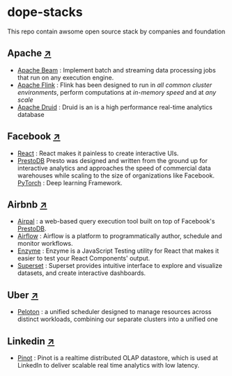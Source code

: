 
# dope-stacks
This repo contain awsome open source stack by companies and foundation

## Apache [↗](https://apache.org)

 - [Apache Beam](https://beam.apache.org/) : Implement batch and
   streaming data processing jobs that run on any execution engine.
 - [Apache Flink](https://flink.apache.org/) : Flink has been designed
   to run in _all common cluster environments_, perform computations at
   _in-memory speed_ and at _any scale_  
 - [Apache Druid](http://druid.io/) : Druid is an is a high performance
   real-time analytics database

## Facebook [↗](https://facebook.com)

 - [React](https://reactjs.org/) : React makes it painless to create
   interactive UIs.
 - [PrestoDB](https://prestodb.io/)  Presto was designed and written
   from the ground up for interactive analytics and approaches the speed
   of commercial data warehouses while scaling to the size of
   organizations like Facebook.
   [PyTorch](https://pytorch.org/) : Deep learning Framework.


## Airbnb [↗](https://airbnb.com)

 - [Airpal](https://airbnb.io/airpal/) : a web-based query execution
   tool built on top of Facebook's  [PrestoDB](https://prestodb.io/).
 - [Airflow](https://airflow.apache.org/) : Airflow is a platform to
   programmatically author, schedule and monitor workflows.
 - [Enzyme](https://airbnb.io/enzyme/) : Enzyme is a JavaScript Testing
   utility for React that makes it easier to test your React Components'
   output.
 - [Superset](https://airbnb.io/projects/superset/) : Superset provides
   intuitive interface to explore and visualize datasets, and create
   interactive dashboards.

## Uber [↗](https://uber.com)

 - [Peloton](https://eng.uber.com/peloton/) : a unified scheduler
   designed to manage resources across distinct workloads, combining our
   separate clusters into a unified one

## Linkedin [↗](https://linkedin.com)

 - [Pinot](https://pinot.apache.org/) : Pinot is a realtime distributed
   OLAP datastore, which is used at LinkedIn to deliver scalable real
   time analytics with low latency.

